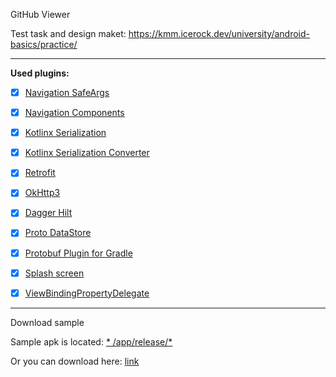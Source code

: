 GitHub Viewer

Test task and design maket: https://kmm.icerock.dev/university/android-basics/practice/

****

**Used plugins:**

- [x] [Navigation SafeArgs](https://android.googlesource.com/platform/frameworks/support/+/refs/heads/androidx-main/navigation/navigation-safe-args-gradle-plugin)

- [x] [Navigation Components](https://developer.android.com/guide/navigation)

- [x] [Kotlinx Serialization](https://github.com/Kotlin/kotlinx.serialization)

- [x] [Kotlinx Serialization Converter](https://github.com/JakeWharton/retrofit2-kotlinx-serialization-converter)

- [x] [Retrofit](https://square.github.io/retrofit/)

- [x] [OkHttp3](https://square.github.io/okhttp/)

- [x] [Dagger Hilt](https://dagger.dev/hilt/)

- [x] [Proto DataStore](https://github.com/googlecodelabs/android-datastore)

- [x] [Protobuf Plugin for Gradle](https://github.com/google/protobuf-gradle-plugin)

- [x] [Splash screen](https://developer.android.com/guide/topics/ui/splash-screen)

- [x] [ViewBindingPropertyDelegate](https://github.com/androidbroadcast/ViewBindingPropertyDelegate)

****

Download sample

Sample apk is located: [*
/app/release/*](https://github.com/ExNDY/GitHubViewer/tree/master/app/release)

Or you can download
here: [link](https://github.com/ExNDY/GitHubViewer/releases/tag/GitHubViewer-sample)
